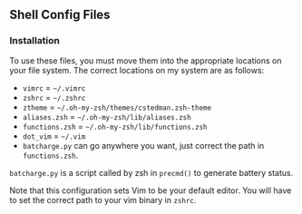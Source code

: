 Shell Config Files
------------------

### Installation
To use these files, you must move them into the appropriate locations on your file system. The correct locations on my system are as follows:

* `vimrc` = `~/.vimrc`
* `zshrc` = `~/.zshrc`
* `ztheme` = `~/.oh-my-zsh/themes/cstedman.zsh-theme`
* `aliases.zsh` = `~/.oh-my-zsh/lib/aliases.zsh`
* `functions.zsh` = `~/.oh-my-zsh/lib/functions.zsh`
* `dot_vim` = `~/.vim`
* `batcharge.py` can go anywhere you want, just correct the path in `functions.zsh`.

`batcharge.py` is a script called by zsh in `precmd()` to generate battery status.

Note that this configuration sets Vim to be your default editor. You will have to set the correct path to your vim binary in `zshrc`.
